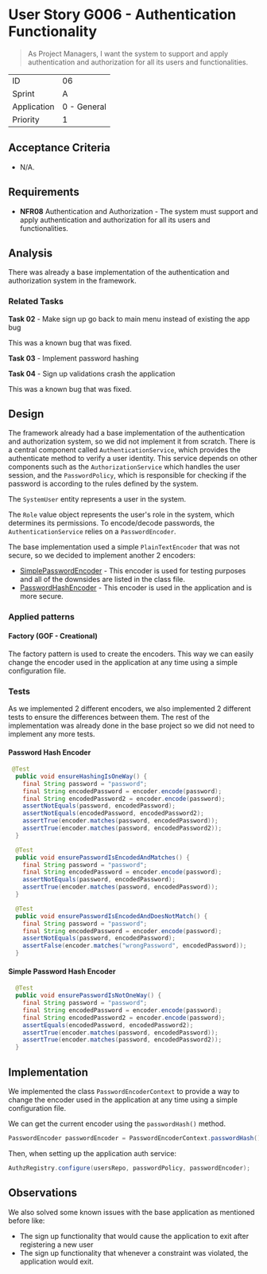 # User Story G006 - Authentication Functionality

> As Project Managers, I want the system to support and apply authentication and authorization for all its users and functionalities.

|             |             |
| ----------- | ----------- |
| ID          | 06          |
| Sprint      | A           |
| Application | 0 - General |
| Priority    | 1           |

## Acceptance Criteria

- N/A.

## Requirements

- **NFR08** Authentication and Authorization - The system must support and apply authentication and authorization for all its users and functionalities.

## Analysis

There was already a base implementation of the authentication and authorization system in the framework.

### Related Tasks

**Task 02** - Make sign up go back to main menu instead of existing the app bug

This was a known bug that was fixed.

**Task 03** - Implement password hashing

**Task 04** - Sign up validations crash the application

This was a known bug that was fixed.

## Design

The framework already had a base implementation of the authentication and authorization system, so we did not implement it from scratch. There is a central component called `AuthenticationService`, which provides the authenticate method to verify a user identity. This service depends on other components such as the `AuthorizationService` which handles the user session, and the `PasswordPolicy`, which is responsible for checking if the password is according to the rules defined by the system.

The `SystemUser` entity represents a user in the system.

The `Role` value object represents the user's role in the system, which determines its permissions.
To encode/decode passwords, the `AuthenticationService` relies on a `PasswordEncoder`.

The base implementation used a simple `PlainTextEncoder` that was not secure, so we decided to implement another 2 encoders:

- [SimplePasswordEncoder](../../../ecourse.infrastructure.application/src/main/java/eapli/ecourse/infrastructure/authz/SimplePasswordHashEncoder.java) - This encoder is used for testing purposes and all of the downsides are listed in the class file.
- [PasswordHashEncoder](../../../ecourse.infrastructure.application/src/main/java/eapli/ecourse/infrastructure/authz/PasswordHashEncoder.java) - This encoder is used in the application and is more secure.

### Applied patterns

#### Factory (GOF - Creational)

The factory pattern is used to create the encoders. This way we can easily change the encoder used in the application at any time using a simple configuration file.

### Tests

As we implemented 2 different encoders, we also implemented 2 different tests to ensure the differences between them.
The rest of the implementation was already done in the base project so we did not need to implement any more tests.

#### Password Hash Encoder

```java
 @Test
  public void ensureHashingIsOneWay() {
    final String password = "password";
    final String encodedPassword = encoder.encode(password);
    final String encodedPassword2 = encoder.encode(password);
    assertNotEquals(password, encodedPassword);
    assertNotEquals(encodedPassword, encodedPassword2);
    assertTrue(encoder.matches(password, encodedPassword));
    assertTrue(encoder.matches(password, encodedPassword2));
  }
```

```java
  @Test
  public void ensurePasswordIsEncodedAndMatches() {
    final String password = "password";
    final String encodedPassword = encoder.encode(password);
    assertNotEquals(password, encodedPassword);
    assertTrue(encoder.matches(password, encodedPassword));
  }
```

```java
  @Test
  public void ensurePasswordIsEncodedAndDoesNotMatch() {
    final String password = "password";
    final String encodedPassword = encoder.encode(password);
    assertNotEquals(password, encodedPassword);
    assertFalse(encoder.matches("wrongPassword", encodedPassword));
  }
```

#### Simple Password Hash Encoder

```java
  @Test
  public void ensurePasswordIsNotOneWay() {
    final String password = "password";
    final String encodedPassword = encoder.encode(password);
    final String encodedPassword2 = encoder.encode(password);
    assertEquals(encodedPassword, encodedPassword2);
    assertTrue(encoder.matches(password, encodedPassword));
    assertTrue(encoder.matches(password, encodedPassword2));
  }
```

## Implementation

We implemented the class `PasswordEncoderContext` to provide a way to change the encoder used in the application at any time using a simple configuration file.

We can get the current encoder using the `passwordHash()` method.

```java
PasswordEncoder passwordEncoder = PasswordEncoderContext.passwordHash();
```

Then, when setting up the application auth service:

```java
AuthzRegistry.configure(usersRepo, passwordPolicy, passwordEncoder);
```

## Observations

We also solved some known issues with the base application as mentioned before like:

- The sign up functionality that would cause the application to exit after registering a new user
- The sign up functionality that whenever a constraint was violated, the application would exit.
